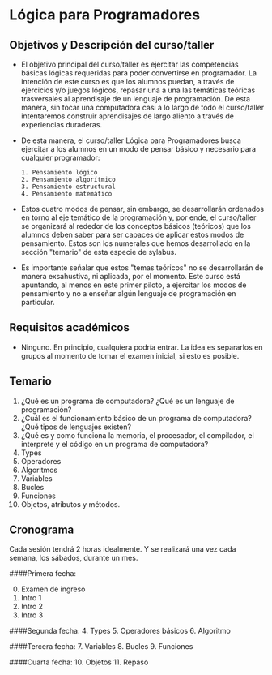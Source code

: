 Lógica para Programadores
=========================

Objetivos y Descripción del curso/taller
---

- El objetivo principal del curso/taller es ejercitar las competencias básicas lógicas requeridas para poder convertirse en programador. La intención de este curso es que los alumnos puedan, a través de ejercicios y/o juegos lógicos, repasar una a una las temáticas teóricas trasversales al aprendisaje de un lenguaje de programación. De esta manera, sin tocar una computadora casi a lo largo de todo el curso/taller intentaremos construir aprendisajes de largo aliento a través de experiencias duraderas.  

- De esta manera, el curso/taller Lógica para Programadores busca ejercitar a los alumnos en un modo de pensar básico y necesario para cualquier programador: 

      1. Pensamiento lógico
      2. Pensamiento algorítmico
      3. Pensamiento estructural
      4. Pensamiento matemático

- Estos cuatro modos de pensar, sin embargo, se desarrollarán ordenados en torno al eje temático de la programación y, por ende, el curso/taller se organizará al rededor de los conceptos básicos (teóricos) que los alumnos deben saber para ser capaces de aplicar estos modos de pensamiento. Estos son los numerales que hemos desarrollado en la sección "temario" de esta especie de sylabus. 

- Es importante señalar que estos "temas teóricos" no se desarrollarán de manera exsahustiva, ni aplicada, por el momento. Este curso está apuntando, al menos en este primer piloto, a ejercitar los modos de pensamiento y no a enseñar algún lenguaje de programación en particular.  

Requisitos académicos
---

- Ninguno. En principio, cualquiera podría entrar. La idea es separarlos en grupos al momento de tomar el examen inicial, si esto es posible. 


Temario
---

1. ¿Qué es un programa de computadora? ¿Qué es un lenguaje de programación?
2. ¿Cuál es el funcionamiento básico de un programa de computadora?¿Qué tipos de lenguajes existen?
3. ¿Qué es y como funciona la memoria, el procesador, el compilador, el interprete y el código en un programa de computadora?
4. Types
5. Operadores
6. Algoritmos
7. Variables
8. Bucles
9. Funciones
10. Objetos, atributos y métodos.



Cronograma
---

Cada sesión tendrá 2 horas idealmente. Y se realizará una vez cada semana, los sábados, durante un mes. 

####Primera fecha:

0. Examen de ingreso
1. Intro 1
2. Intro 2
3. Intro 3

####Segunda fecha:
4. Types
5. Operadores básicos
6. Algoritmo

####Tercera fecha:
7. Variables
8. Bucles
9. Funciones

####Cuarta fecha:
10. Objetos
11. Repaso





